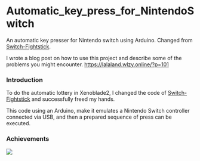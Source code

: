 # Automatic_key_press_for_NintendoSwitch
An automatic key presser for Nintendo switch using Arduino. Changed from [Switch-Fightstick](https://github.com/progmem/Switch-Fightstick).

I wrote a blog post on how to use this project and describe some of the problems you might encounter.
https://lalaland.wlzy.online/?p=101

### Introduction ###
To do the automatic lottery in Xenoblade2, I changed the code of [Switch-Fightstick](https://github.com/progmem/Switch-Fightstick) and successfully freed my hands.


This code using an Arduino, make it emulates a Nintendo Switch controller connected via USB, and then a prepared sequence of press can be executed.

### Achievements ###
![](./Assets/xenoblade_new.gif)


